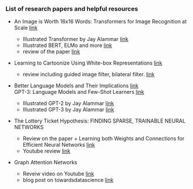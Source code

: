 ### List of research papers and helpful resources

- An Image is Worth 16x16 Words: Transformers for Image Recognition at Scale [link](https://arxiv.org/abs/2010.11929)
  * Illustrated Transformer by Jay Alammar [link](http://jalammar.github.io/illustrated-transformer/)
  * Illustrated BERT, ELMo and more [link](http://jalammar.github.io/illustrated-bert/)
  * review of the paper [link](https://www.youtube.com/watch?v=D72_Cn-XV1g)
  
- Learning to Cartoonize Using White-box Representations [link](https://openaccess.thecvf.com/content_CVPR_2020/papers/Wang_Learning_to_Cartoonize_Using_White-Box_Cartoon_Representations_CVPR_2020_paper.pdf)
  * review including guided image filter, bilateral filter. [link](https://www.notion.so/Learning-to-Cartoonize-Using-White-box-Representations-5939f22ab448453594ff01d4d33cc944)
  
- Better Language Models and Their Implications [link](https://cdn.openai.com/better-language-models/language_models_are_unsupervised_multitask_learners.pdf)  
  GPT-3: Language Models and Few-Shot Learners [link](https://arxiv.org/pdf/2005.14165.pdf)  
  * Illustrated GPT-2 by Jay Alammar [link](http://jalammar.github.io/illustrated-gpt2/)
  * Illustrated GPT-3 by Jay Alammar [link](http://jalammar.github.io/how-gpt3-works-visualizations-animations/)
  
- The Lottery Ticket Hypothesis: FINDING SPARSE, TRAINABLE NEURAL NETWORKS
  * Review on the paper +  Learning both Weights and Connections for Efficient Neural Networks [link](https://seing.tistory.com/47)
  * Youtube review [link](https://www.youtube.com/watch?v=dkNmYu610r8)

- Graph Attention Networks
  * Reveiw video on Youtube [link](https://www.youtube.com/watch?v=NSjpECvEf0Y)
  * blog post on towardsdatascience [link](https://towardsdatascience.com/an-introduction-to-graph-neural-network-gnn-for-analysing-structured-data-afce79f4cfdc)
